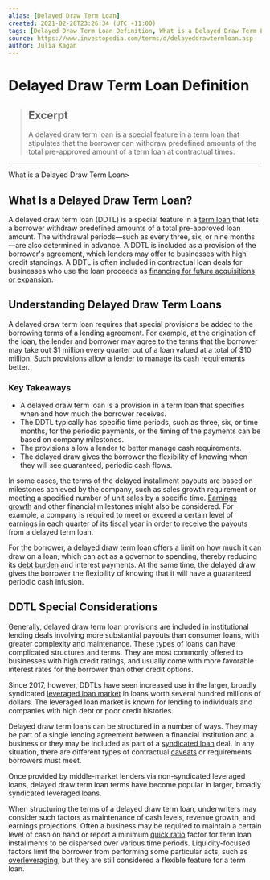 ```yaml
---
alias: [Delayed Draw Term Loan]
created: 2021-02-28T23:26:34 (UTC +11:00)
tags: [Delayed Draw Term Loan Definition, What is a Delayed Draw Term Loan>]
source: https://www.investopedia.com/terms/d/delayeddrawtermloan.asp
author: Julia Kagan
---
```


# Delayed Draw Term Loan Definition

> ## Excerpt
> A delayed draw term loan is a special feature in a term loan that stipulates that the borrower can withdraw predefined amounts of the total pre-approved amount of a term loan at contractual times.

---

What is a Delayed Draw Term Loan>
## What Is a Delayed Draw Term Loan?

A delayed draw term loan (DDTL) is a special feature in a [term loan](https://www.investopedia.com/terms/t/termloan.asp) that lets a borrower withdraw predefined amounts of a total pre-approved loan amount. The withdrawal periods—such as every three, six, or nine months—are also determined in advance. A DDTL is included as a provision of the borrower's agreement, which lenders may offer to businesses with high credit standings. A DDTL is often included in contractual loan deals for businesses who use the loan proceeds as [financing for future acquisitions or expansion](https://www.investopedia.com/articles/pf/13/business-financing-primer.asp).

## Understanding Delayed Draw Term Loans

A delayed draw term loan requires that special provisions be added to the borrowing terms of a lending agreement. For example, at the origination of the loan, the lender and borrower may agree to the terms that the borrower may take out $1 million every quarter out of a loan valued at a total of $10 million. Such provisions allow a lender to manage its cash requirements better.

### Key Takeaways

-   A delayed draw term loan is a provision in a term loan that specifies when and how much the borrower receives.
-   The DDTL typically has specific time periods, such as three, six, or time months, for the periodic payments, or the timing of the payments can be based on company milestones.
-   The provisions allow a lender to better manage cash requirements.
-   The delayed draw gives the borrower the flexibility of knowing when they will see guaranteed, periodic cash flows.

In some cases, the terms of the delayed installment payouts are based on milestones achieved by the company, such as sales growth requirement or meeting a specified number of unit sales by a specific time. [Earnings growth](https://www.investopedia.com/terms/g/growthrates.asp) and other financial milestones might also be considered. For example, a company is required to meet or exceed a certain level of earnings in each quarter of its fiscal year in order to receive the payouts from a delayed term loan.

For the borrower, a delayed draw term loan offers a limit on how much it can draw on a loan, which can act as a governor to spending, thereby reducing its [debt burden](https://www.investopedia.com/terms/d/debtoverhang.asp) and interest payments. At the same time, the delayed draw gives the borrower the flexibility of knowing that it will have a guaranteed periodic cash infusion.

## DDTL Special Considerations

Generally, delayed draw term loan provisions are included in institutional lending deals involving more substantial payouts than consumer loans, with greater complexity and maintenance. These types of loans can have complicated structures and terms. They are most commonly offered to businesses with high credit ratings, and usually come with more favorable interest rates for the borrower than other credit options.

Since 2017, however, DDTLs have seen increased use in the larger, broadly syndicated [leveraged loan market](https://www.investopedia.com/terms/l/leveragedloan.asp) in loans worth several hundred millions of dollars. The leveraged loan market is known for lending to individuals and companies with high debt or poor credit histories.

Delayed draw term loans can be structured in a number of ways. They may be part of a single lending agreement between a financial institution and a business or they may be included as part of a [syndicated loan](https://www.investopedia.com/terms/s/syndicatedloan.asp) deal. In any situation, there are different types of contractual [caveats](https://www.investopedia.com/terms/c/caveat.asp) or requirements borrowers must meet.

Once provided by middle-market lenders via non-syndicated leveraged loans, delayed draw term loan terms have become popular in larger, broadly syndicated leveraged loans.

When structuring the terms of a delayed draw term loan, underwriters may consider such factors as maintenance of cash levels, revenue growth, and earnings projections. Often a business may be required to maintain a certain level of cash on hand or report a minimum [quick ratio](https://www.investopedia.com/terms/q/quickratio.asp) factor for term loan installments to be dispersed over various time periods. Liquidity-focused factors limit the borrower from performing some particular acts, such as [overleveraging](https://www.investopedia.com/terms/o/overleveraged.asp), but they are still considered a flexible feature for a term loan.

